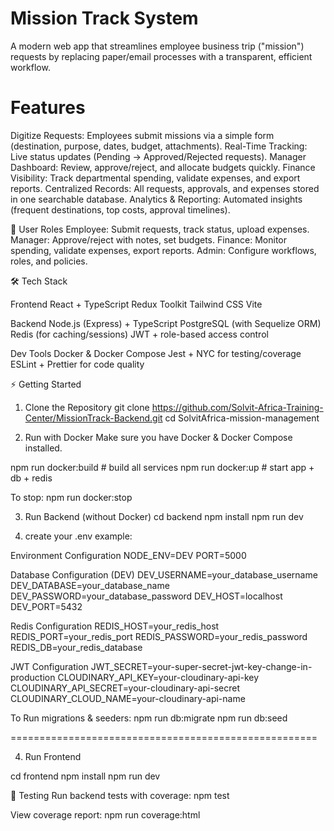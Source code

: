# Mission Track System

A modern web app that streamlines employee business trip ("mission") requests by replacing paper/email processes with a transparent, efficient workflow.

# Features
Digitize Requests: Employees submit missions via a simple form (destination, purpose, dates, budget, attachments).
Real-Time Tracking: Live status updates (Pending → Approved/Rejected requests).
Manager Dashboard: Review, approve/reject, and allocate budgets quickly.
Finance Visibility: Track departmental spending, validate expenses, and export reports.
Centralized Records: All requests, approvals, and expenses stored in one searchable database.
Analytics & Reporting: Automated insights (frequent destinations, top costs, approval timelines).

👤 User Roles
Employee: Submit requests, track status, upload expenses.
Manager: Approve/reject with notes, set budgets.
Finance: Monitor spending, validate expenses, export reports.
Admin: Configure workflows, roles, and policies.

🛠️ Tech Stack

Frontend
React + TypeScript
Redux Toolkit
Tailwind CSS
Vite

Backend
Node.js (Express) + TypeScript
PostgreSQL (with Sequelize ORM)
Redis (for caching/sessions)
JWT + role-based access control

Dev Tools
Docker & Docker Compose
Jest + NYC for testing/coverage
ESLint + Prettier for code quality

⚡ Getting Started
1. Clone the Repository
git clone https://github.com/Solvit-Africa-Training-Center/MissionTrack-Backend.git
cd SolvitAfrica-mission-management

2. Run with Docker
Make sure you have Docker & Docker Compose installed.

npm run docker:build   # build all services
npm run docker:up      # start app + db + redis

To stop:
npm run docker:stop

3. Run Backend (without Docker)
cd backend
npm install
npm run dev

4. create your .env 
example:

Environment Configuration
NODE_ENV=DEV
PORT=5000

Database Configuration (DEV)
DEV_USERNAME=your_database_username
DEV_DATABASE=your_database_name
DEV_PASSWORD=your_database_password
DEV_HOST=localhost
DEV_PORT=5432

Redis Configuration
REDIS_HOST=your_redis_host
REDIS_PORT=your_redis_port
REDIS_PASSWORD=your_redis_password
REDIS_DB=your_redis_database

JWT Configuration
JWT_SECRET=your-super-secret-jwt-key-change-in-production
CLOUDINARY_API_KEY=your-cloudinary-api-key
CLOUDINARY_API_SECRET=your-cloudinary-api-secret
CLOUDINARY_CLOUD_NAME=your-cloudinary-api-name


To Run migrations & seeders:
npm run db:migrate
npm run db:seed

=====================================================

4. Run Frontend

cd frontend
npm install
npm run dev

🧪 Testing
Run backend tests with coverage:
npm test


View coverage report:
npm run coverage:html
